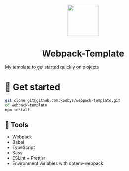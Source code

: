 
<p align="center">
<img width="100px" src="https://cdn.jsdelivr.net/gh/devicons/devicon/icons/webpack/webpack-original.svg" />
</p>

<h1 align="center">
 Webpack-Template </h1>
My template to get started quickly on projects

# :blue_book: Get started

```bash
git clone git@github.com:kosbys/webpack-template.git
cd webpack-template
npm install
```

##  :wrench: Tools

- Webpack
- Babel
- TypeScript
- Sass
- ESLint + Prettier
- Environment variables with dotenv-webpack
